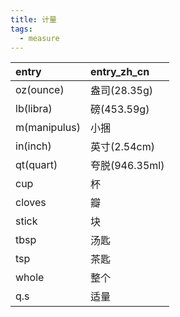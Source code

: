 ```yaml
---
title: 计量
tags:
  - measure
---
```


| entry        | entry_zh_cn  |
| :----------- | :----------- |
| oz(ounce)    | 盎司(28.35g)   |
| lb(libra)    | 磅(453.59g)   |
| m(manipulus) | 小捆           |
| in(inch)     | 英寸(2.54cm)   |
| qt(quart)    | 夸脱(946.35ml) |
| cup          | 杯            |
| cloves       | 瓣            |
| stick        | 块            |
| tbsp         | 汤匙           |
| tsp          | 茶匙           |
| whole        | 整个           |
| q.s          | 适量           |